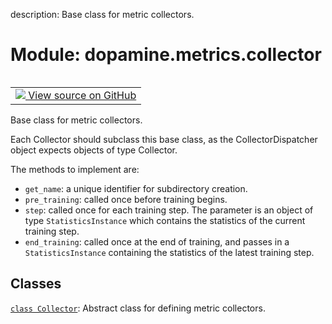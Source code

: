 description: Base class for metric collectors.

<div itemscope itemtype="http://developers.google.com/ReferenceObject">
<meta itemprop="name" content="dopamine.metrics.collector" />
<meta itemprop="path" content="Stable" />
</div>

# Module: dopamine.metrics.collector

<!-- Insert buttons and diff -->

<table class="tfo-notebook-buttons tfo-api nocontent" align="left">
<td>
  <a target="_blank" href="https://github.com/google/dopamine/tree/master/dopamine/metrics/collector.py">
    <img src="https://www.tensorflow.org/images/GitHub-Mark-32px.png" />
    View source on GitHub
  </a>
</td>
</table>



Base class for metric collectors.


Each Collector should subclass this base class, as the CollectorDispatcher
object expects objects of type Collector.

The methods to implement are:
  - `get_name`: a unique identifier for subdirectory creation.
  - `pre_training`: called once before training begins.
  - `step`: called once for each training step. The parameter is an object of
    type `StatisticsInstance` which contains the statistics of the current
    training step.
  - `end_training`: called once at the end of training, and passes in a
    `StatisticsInstance` containing the statistics of the latest training step.

## Classes

[`class Collector`](../../dopamine/metrics/collector/Collector.md): Abstract class for defining metric collectors.


